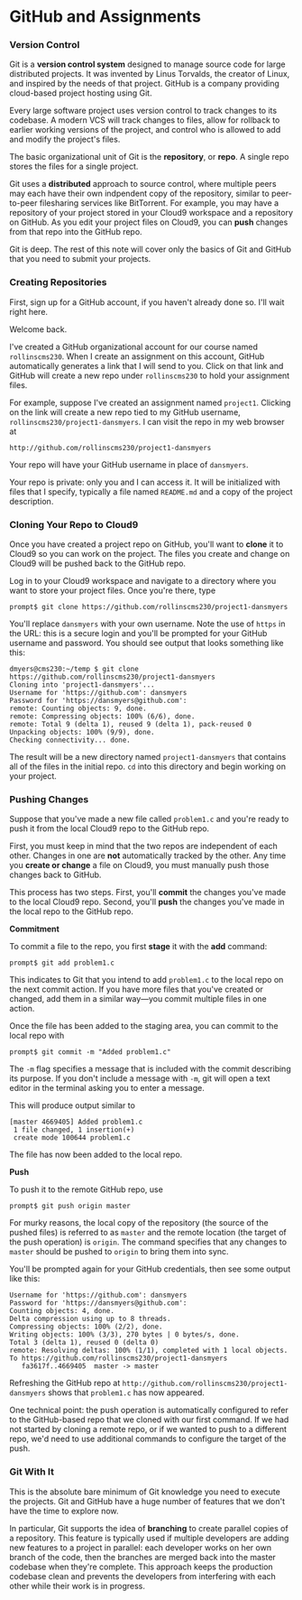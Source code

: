 # GitHub and Assignments

### Version Control

Git is a **version control system** designed to manage source code for large distributed projects. It was invented by Linus Torvalds, the creator of Linux, and inspired by the needs of that project. GitHub is a company providing cloud-based project hosting using Git.

Every large software project uses version control to track changes to its codebase. A modern VCS will track changes to files, allow for rollback to earlier working versions of the project, and control who is allowed to add and modify the project's files.

The basic organizational unit of Git is the **repository**, or **repo**. A single repo stores the files for a single project.

Git uses a **distributed** approach to source control, where multiple peers may each have their own indpendent copy of the repository, similar to peer-to-peer filesharing services like BitTorrent. For example, you may have a repository of your project stored in your Cloud9 workspace and a repository on GitHub. As you edit your project files on Cloud9, you can **push** changes from that repo into the GitHub repo.

Git is deep. The rest of this note will cover only the basics of Git and GitHub that you need to submit your projects.

### Creating Repositories

First, sign up for a GitHub account, if you haven't already done so. I'll wait right here.

Welcome back.

I've created a GitHub organizational account for our course named `rollinscms230`. When I create an assignment on this account, GitHub automatically generates a link that I will send to you. Click on that link and GitHub will create a new repo under `rollinscms230` to hold your assignment files.

For example, suppose I've created an assignment named `project1`. Clicking on the link will create a new repo tied to my GitHub username, `rollinscms230/project1-dansmyers`. I can visit the repo in my web browser at

```
http://github.com/rollinscms230/project1-dansmyers
```

Your repo will have your GitHub username in place of `dansmyers`.

Your repo is private: only you and I can access it. It will be initialized with files that I specify, typically a file named `README.md` and a copy of the project description.

### Cloning Your Repo to Cloud9

Once you have created a project repo on GitHub, you'll want to **clone** it to Cloud9 so you can work on the project. The files you create and change on Cloud9 will be pushed back to the GitHub repo.

Log in to your Cloud9 workspace and navigate to a directory where you want to store your project files. Once you're there, type

```
prompt$ git clone https://github.com/rollinscms230/project1-dansmyers
```

You'll replace `dansmyers` with your own username. Note the use of `https` in the URL: this is a secure login and you'll be prompted for your GitHub username and password. You should see output that looks something like this:

```
dmyers@cms230:~/temp $ git clone https://github.com/rollinscms230/project1-dansmyers
Cloning into 'project1-dansmyers'...
Username for 'https://github.com': dansmyers
Password for 'https://dansmyers@github.com': 
remote: Counting objects: 9, done.
remote: Compressing objects: 100% (6/6), done.
remote: Total 9 (delta 1), reused 9 (delta 1), pack-reused 0
Unpacking objects: 100% (9/9), done.
Checking connectivity... done.
```

The result will be a new directory named `project1-dansmyers` that contains all of the files in the initial repo. `cd` into this directory and begin working on your project.

### Pushing Changes

Suppose that you've made a new file called `problem1.c` and you're ready to push it from the local Cloud9 repo to the GitHub repo.

First, you must keep in mind that the two repos are independent of each other. Changes in one are **not** automatically tracked by the other. Any time you **create or change** a file on Cloud9, you must manually push those changes back to GitHub.

This process has two steps. First, you'll **commit** the changes you've made to the local Cloud9 repo. Second, you'll **push** the changes you've made in the local repo to the GitHub repo.


**Commitment**

To commit a file to the repo, you first **stage** it with the **add** command:

```
prompt$ git add problem1.c
```

This indicates to Git that you intend to add `problem1.c` to the local repo on the next commit action. If you have more files that you've created or changed, add them in a similar way&mdash;you commit multiple files in one action.

Once the file has been added to the staging area, you can commit to the local repo with

```
prompt$ git commit -m "Added problem1.c"
```

The `-m` flag specifies a message that is included with the commit describing its purpose. If you don't include a message with `-m`, git will open a text editor in the terminal asking you to enter a message.

This will produce output similar to

```
[master 4669405] Added problem1.c
 1 file changed, 1 insertion(+)
 create mode 100644 problem1.c
 ```
 
 The file has now been added to the local repo. 
 
**Push**

 To push it to the remote GitHub repo, use
 
 ```
 prompt$ git push origin master
 ```
 
For murky reasons, the local copy of the repository (the source of the pushed files) is referred to as `master` and the remote location (the target of the push operation) is `origin`. The command specifies that any changes to `master` should be pushed to `origin` to bring them into sync.

You'll be prompted again for your GitHub credentials, then see some output like this:

```
Username for 'https://github.com': dansmyers
Password for 'https://dansmyers@github.com': 
Counting objects: 4, done.
Delta compression using up to 8 threads.
Compressing objects: 100% (2/2), done.
Writing objects: 100% (3/3), 270 bytes | 0 bytes/s, done.
Total 3 (delta 1), reused 0 (delta 0)
remote: Resolving deltas: 100% (1/1), completed with 1 local objects.
To https://github.com/rollinscms230/project1-dansmyers
   fa3617f..4669405  master -> master
```

Refreshing the GitHub repo at `http://github.com/rollinscms230/project1-dansmyers` shows that `problem1.c` has now appeared.

One technical point: the push operation is automatically configured to refer to the GitHub-based repo that we cloned with our first command. If we had not started by cloning a remote repo, or if we wanted to push to a different repo, we'd need to use additional commands to configure the target of the push.

### Git With It

This is the absolute bare minimum of Git knowledge you need to execute the projects. Git and GitHub have a huge number of features that we don't have the time to explore now. 

In particular, Git supports the idea of **branching** to create parallel copies of a repository. This feature is typically used if multiple developers are adding new features to a project in parallel: each developer works on her own branch of the code, then the branches are merged back into the master codebase when they're complete. This approach keeps the production codebase clean and prevents the developers from interfering with each other while their work is in progress.

